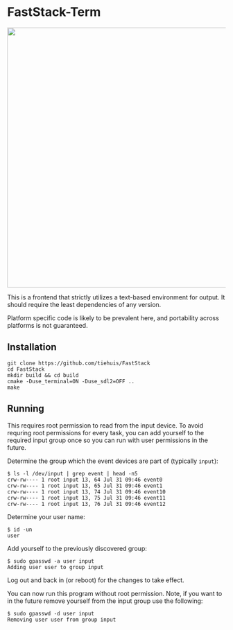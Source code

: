 FastStack-Term
==============

<a href="https://asciinema.org/a/5odjv7x273oonbmhq51sfbf4l"><img src="https://asciinema.org/a/5odjv7x273oonbmhq51sfbf4l.png" width="600"/></a>

This is a frontend that strictly utilizes a text-based environment for
output. It should require the least dependencies of any version.

Platform specific code is likely to be prevalent here, and portability across
platforms is not guaranteed.

Installation
------------

```
git clone https://github.com/tiehuis/FastStack
cd FastStack
mkdir build && cd build
cmake -Duse_terminal=ON -Duse_sdl2=OFF ..
make
```

Running
-------

This requires root permission to read from the input device. To avoid requring
root permissions for every task, you can add yourself to the required input
group once so you can run with user permissions in the future.

Determine the group which the event devices are part of (typically `input`):

```
$ ls -l /dev/input | grep event | head -n5
crw-rw---- 1 root input 13, 64 Jul 31 09:46 event0
crw-rw---- 1 root input 13, 65 Jul 31 09:46 event1
crw-rw---- 1 root input 13, 74 Jul 31 09:46 event10
crw-rw---- 1 root input 13, 75 Jul 31 09:46 event11
crw-rw---- 1 root input 13, 76 Jul 31 09:46 event12
```

Determine your user name:

```
$ id -un
user
```

Add yourself to the previously discovered group:

```
$ sudo gpasswd -a user input
Adding user user to group input
```

Log out and back in (or reboot) for the changes to take effect.

You can now run this program without root permission. Note, if you want to
in the future remove yourself from the input group use the following:

```
$ sudo gpasswd -d user input
Removing user user from group input
```
